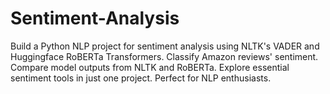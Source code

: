 # Sentiment-Analysis
Build a Python NLP project for sentiment analysis using NLTK's VADER and Huggingface RoBERTa Transformers. Classify Amazon reviews' sentiment. Compare model outputs from NLTK and RoBERTa. Explore essential sentiment tools in just one project. Perfect for NLP enthusiasts.
